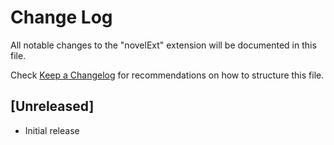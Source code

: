 # Change Log

All notable changes to the "novelExt" extension will be documented in this file.

Check [Keep a Changelog](http://keepachangelog.com/) for recommendations on how to structure this file.

## [Unreleased]

- Initial release